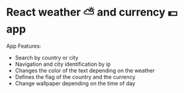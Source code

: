 
# React weather ⛅ and currency 💵 app

App Features:
- Search by country or city 
- Navigation and city identification by ip 
- Changes the color of the text depending on the weather 
- Defines the flag of the country and the currency
- Change wallpaper depending on the time of day
